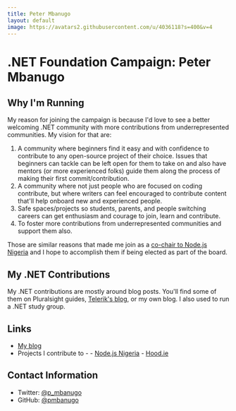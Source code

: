 ```yaml
---
title: Peter Mbanugo
layout: default
image: https://avatars2.githubusercontent.com/u/4036118?s=400&v=4
---
```


# .NET Foundation Campaign: Peter Mbanugo

## Why I'm Running
My reason for joining the campaign is because I'd love to see a better welcoming .NET community with more contributions from underrepresented communities. My vision for that are:

1. A community where beginners find it easy and with confidence to contribute to any open-source project of their choice. Issues that beginners can tackle can be left open for them to take on and also have mentors (or more experienced folks) guide them along the process of making their first commit/contribution.
2. A community where not just people who are focused on coding contribute, but where writers can feel encouraged to contribute content that'll help onboard new and experienced people. 
3. Safe spaces/projects so students, parents, and people switching careers can get enthusiasm and courage to join, learn and contribute.
4. To foster more contributions from underrepresented communities and support them also.

Those are similar reasons that made me join as a [co-chair to Node.js Nigeria](https://github.com/nodejsnigeria/admin/blob/master/members.md) and I hope to accomplish them if being elected as part of the board.

## My .NET Contributions
My .NET contributions are mostly around blog posts. You'll find some of them on Pluralsight guides, [Telerik's blog](https://www.telerik.com/blogs/author/peter-mbanugo), or my own blog. I also used to run a .NET study group.

## Links
* [My blog](http://pmbanugo.me)
* Projects I contribute to - 
        - [Node.js Nigeria](https://github.com/nodejsnigeria/admin) 
        - [Hood.ie](https://github.com/hoodiehq)

## Contact Information
* Twitter: [@p_mbanugo](https://twitter.com/p_mbanugo)
* GitHub: [@pmbanugo](https://github.com/pmbanugo)
